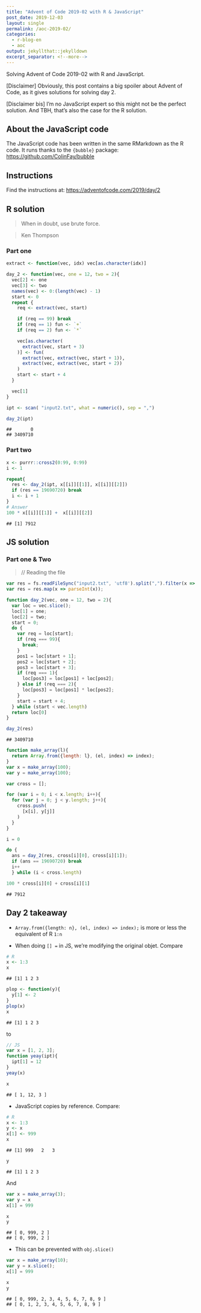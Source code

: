 ```yaml
---
title: "Advent of Code 2019-02 with R & JavaScript"
post_date: 2019-12-03
layout: single
permalink: /aoc-2019-02/
categories:
  - r-blog-en
  - aoc
output: jekyllthat::jekylldown
excerpt_separator: <!--more-->
---
```


Solving Advent of Code 2019-02 with R and JavaScript.

\[Disclaimer\] Obviously, this post contains a big spoiler about Advent
of Code, as it gives solutions for solving day 2.

\[Disclaimer bis\] I’m no JavaScript expert so this might not be the
perfect solution. And TBH, that’s also the case for the R solution.

## About the JavaScript code

The JavaScript code has been written in the same RMarkdown as the R
code. It runs thanks to the `{bubble}` package:
<https://github.com/ColinFay/bubble>

## Instructions

Find the instructions at: <https://adventofcode.com/2019/day/2>

## R solution

> When in doubt, use brute force.

> Ken Thompson

### Part one

``` r
extract <- function(vec, idx) vec[as.character(idx)]

day_2 <- function(vec, one = 12, two = 2){
  vec[2] <- one
  vec[3] <- two
  names(vec) <- 0:(length(vec) - 1)
  start <- 0
  repeat {
    req <- extract(vec, start)

    if (req == 99) break
    if (req == 1) fun <- `+`
    if (req == 2) fun <- `*`

    vec[as.character(
      extract(vec, start + 3)
    )] <- fun(
      extract(vec, extract(vec, start + 1)),
      extract(vec, extract(vec, start + 2))
    )
    start <- start + 4
  }

  vec[1]
}

ipt <- scan( "input2.txt", what = numeric(), sep = ",")

day_2(ipt)
```

    ##       0
    ## 3409710

### Part two

``` r
x <- purrr::cross2(0:99, 0:99)
i <- 1

repeat{
  res <- day_2(ipt, x[[i]][[1]], x[[i]][[2]])
  if (res == 19690720) break
  i <- i + 1
}
# Answer
100 * x[[i]][[1]] +  x[[i]][[2]]
```

    ## [1] 7912

## JS solution

### Part one & Two

> // Reading the
file

``` javascript
var res = fs.readFileSync("input2.txt", 'utf8').split(",").filter(x => x.length != 0);
var res = res.map(x => parseInt(x));
```

``` javascript
function day_2(vec, one = 12, two = 2){
  var loc = vec.slice();
  loc[1] = one;
  loc[2] = two;
  start = 0;
  do {
    var req = loc[start];
    if (req === 99){
      break;
    }
    pos1 = loc[start + 1];
    pos2 = loc[start + 2];
    pos3 = loc[start + 3];
    if (req === 1){
      loc[pos3] = loc[pos1] + loc[pos2];
    } else if (req === 2){
      loc[pos3] = loc[pos1] * loc[pos2];
    }
    start = start + 4;
  } while (start < vec.length)
  return loc[0]
}
```

``` javascript
day_2(res)
```

    ## 3409710

``` javascript
function make_array(l){
  return Array.from({length: l}, (el, index) => index);
}
var x = make_array(100);
var y = make_array(100);

var cross = [];

for (var i = 0; i < x.length; i++){
  for (var j = 0; j < y.length; j++){
    cross.push(
      [x[i], y[j]]
    )
  }
}

i = 0

do {
  ans = day_2(res, cross[i][0], cross[i][1]);
  if (ans == 19690720) break
  i++
  } while (i < cross.length)
```

``` javascript
100 * cross[i][0] + cross[i][1]
```

    ## 7912

## Day 2 takeaway

  - `Array.from({length: n}, (el, index) => index);` is more or less the
    equivalent of R `1:n`

  - When doing `[] =` in JS, we’re modifying the original objet. Compare

<!-- end list -->

``` r
# R
x <- 1:3
x
```

    ## [1] 1 2 3

``` r
plop <- function(y){
  y[1] <- 2
}
plop(x)
x
```

    ## [1] 1 2 3

to

``` javascript
// JS
var x = [1, 2, 3];
function yeay(ipt){
  ipt[1] = 12
}
yeay(x)
```

``` javascript
x
```

    ## [ 1, 12, 3 ]

  - JavaScript copies by reference. Compare:

<!-- end list -->

``` r
# R
x <- 1:3
y <- x
x[1] <- 999
x
```

    ## [1] 999   2   3

``` r
y
```

    ## [1] 1 2 3

And

``` javascript
var x = make_array(3);
var y = x
x[1] = 999
```

``` javascript
x
y
```

    ## [ 0, 999, 2 ]
    ## [ 0, 999, 2 ]

  - This can be prevented with `obj.slice()`

<!-- end list -->

``` javascript
var x = make_array(10);
var y = x.slice();
x[1] = 999
```

``` javascript
x
y
```

    ## [ 0, 999, 2, 3, 4, 5, 6, 7, 8, 9 ]
    ## [ 0, 1, 2, 3, 4, 5, 6, 7, 8, 9 ]
